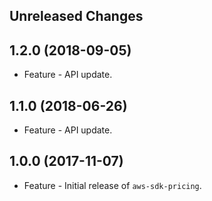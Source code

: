 Unreleased Changes
------------------

1.2.0 (2018-09-05)
------------------

* Feature - API update.

1.1.0 (2018-06-26)
------------------

* Feature - API update.

1.0.0 (2017-11-07)
------------------

* Feature - Initial release of `aws-sdk-pricing`.

